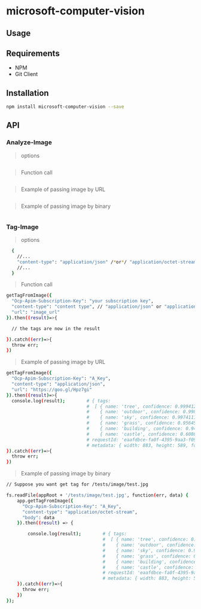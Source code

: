 # microsoft-computer-vision

## Usage

## Requirements

- NPM
- Git Client

## Installation

```sh
npm install microsoft-computer-vision --save
```

## API

### Analyze-Image

> options

```json

```

> Function call

```sh

```
> Example of passing image by URL

```sh

```

> Example of passing image by binary

```sh

```

### Tag-Image

> options

```sh
  {
    //...
    "content-type": "application/json" /*or*/ "application/octet-stream"
    //...
  }
```

> Function call

```sh
getTagFromImage({
  "Ocp-Apim-Subscription-Key": "your subscription key",
  "content-type": "content type", // "application/json" or "application/octet-stream"
  "url": "image_url"
}).then((result)=>{

  // the tags are now in the result

}).catch((err)=>{
  throw err;
})
```
> Example of passing image by URL

```sh
getTagFromImage({
  "Ocp-Apim-Subscription-Key": "A_Key",
  "content-type": "application/json",
  "url": "https://goo.gl/Hpz7gi"
}).then((result)=>{
  console.log(result);        # { tags:
                              #  [ { name: 'tree', confidence: 0.9994124174118042 },
                              #    { name: 'outdoor', confidence: 0.9984000325202942 },
                              #    { name: 'sky', confidence: 0.9974111914634705 },
                              #    { name: 'grass', confidence: 0.9564579725265503 },
                              #    { name: 'building', confidence: 0.9447041153907776 },
                              #    { name: 'castle', confidence: 0.6080892086029053 } ],
                              # requestId: 'eaafdbce-fa0f-4395-9aa3-f09a6d8e1a62',
                              # metadata: { width: 883, height: 589, format: 'Jpeg' } }
}).catch((err)=>{
  throw err;
})
```

> Example of passing image by binary

```sh
// Suppose you want get tag for /tests/image/test.jpg

fs.readFile(appRoot + '/tests/image/test.jpg', function(err, data) {
    app.getTagFromImage({
      "Ocp-Apim-Subscription-Key": "A_Key",
      "content-type": "application/octet-stream",
      "body": data
    }).then((result) => {

        console.log(result);        # { tags:
                                    #  [ { name: 'tree', confidence: 0.9994124174118042 },
                                    #    { name: 'outdoor', confidence: 0.9984000325202942 },
                                    #    { name: 'sky', confidence: 0.9974111914634705 },
                                    #    { name: 'grass', confidence: 0.9564579725265503 },
                                    #    { name: 'building', confidence: 0.9447041153907776 },
                                    #    { name: 'castle', confidence: 0.6080892086029053 } ],
                                    # requestId: 'eaafdbce-fa0f-4395-9aa3-f09a6d8e1a62',
                                    # metadata: { width: 883, height: 589, format: 'Jpeg' } }
    }).catch((err)=>{
      throw err;
    })
});
```
